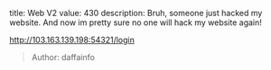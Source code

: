 title: Web V2
value: 430
description: Bruh, someone just hacked my website. And now im pretty sure no one will hack my website again!

http://103.163.139.198:54321/login

> Author: daffainfo